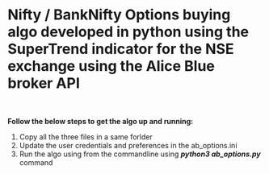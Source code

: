 <h1>Nifty / BankNifty Options buying algo developed in python using the SuperTrend indicator for the NSE exchange using the Alice Blue broker API</h1><br>
  
<b>Follow the below steps to get the algo up and running:</b>
1. Copy all the three files in a same forlder
2. Update the user credentials and preferences in the ab_options.ini
3. Run the algo using from the commandline using ***python3 ab_options.py*** command
